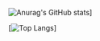 ![Anurag's GitHub stats](https://github-readme-stats.vercel.app/api?username=eripe14&show_icons=true&theme=dracula)]

[![Top Langs](https://github-readme-stats.vercel.app/api/top-langs/?username=anuraghazra&layout=compact&theme=dracula)]
